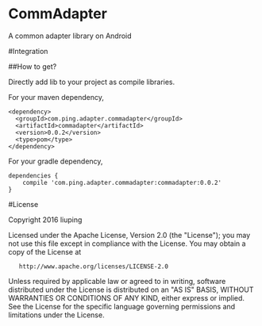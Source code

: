 # CommAdapter

A common adapter library on Android

#Integration

##How to get?

Directly add lib to your project as compile libraries.

For your maven dependency,

```
<dependency>
  <groupId>com.ping.adapter.commadapter</groupId>
  <artifactId>commadapter</artifactId>
  <version>0.0.2</version>
  <type>pom</type>
</dependency>
```
For your gradle dependency,

```
dependencies {
    compile 'com.ping.adapter.commadapter:commadapter:0.0.2'
}
```

#License

Copyright 2016 liuping

   Licensed under the Apache License, Version 2.0 (the "License");
   you may not use this file except in compliance with the License.
   You may obtain a copy of the License at

       http://www.apache.org/licenses/LICENSE-2.0

   Unless required by applicable law or agreed to in writing, software
   distributed under the License is distributed on an "AS IS" BASIS,
   WITHOUT WARRANTIES OR CONDITIONS OF ANY KIND, either express or implied.
   See the License for the specific language governing permissions and
   limitations under the License.
